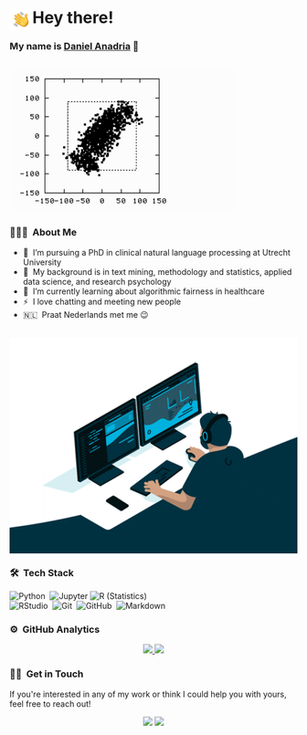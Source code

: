 # Hey there! <img alt="Hello" src="./assets/Hand%20Wave.gif" width='40' align="left"/>

### My name is [Daniel Anadria](https://danadria.com/) 🙂

<br>
<img alt="Pengwang" src="https://raw.githubusercontent.com/danadria/danadria/master/assets/penguin.gif" width="400" align="center"/>
<br>

<p>
  
### 👨🏻‍💻 &nbsp;About Me
- 🔭 &nbsp;I’m pursuing a PhD in clinical natural language processing at Utrecht University
- 🦾 &nbsp;My background is in text mining, methodology and statistics, applied data science, and research psychology
- 🌱 &nbsp;I’m currently learning about algorithmic fairness in healthcare
- ⚡ &nbsp;I love chatting and meeting new people
- 🇳🇱 &nbsp;Praat Nederlands met me 😉

<br>
<img alt="Flow" src="https://raw.githubusercontent.com/danadria/danadria/master/assets/flow.gif" width="2000" align="center"/>
<br>



### 🛠 &nbsp;Tech Stack

![Python](https://img.shields.io/badge/-Python-05122A?style=flat&logo=python)&nbsp;
![Jupyter](https://img.shields.io/badge/-Jupyter-333333?style=flat&logo=Jupyter)
![R (Statistics)](https://img.shields.io/badge/-R-05122A?style=flat&logo=R&logoColor=276DC3)\
![RStudio](https://img.shields.io/badge/-RStudio-05122A?style=flat&logo=rstudio)&nbsp;
![Git](https://img.shields.io/badge/-Git-05122A?style=flat&logo=git)&nbsp;
![GitHub](https://img.shields.io/badge/-GitHub-05122A?style=flat&logo=github)&nbsp;
![Markdown](https://img.shields.io/badge/-Markdown-05122A?style=flat&logo=markdown)

### ⚙️ &nbsp;GitHub Analytics

<p align="center">
<a href="https://github.com/danadria">
  <img height="180em" src="https://github-readme-stats-eight-theta.vercel.app/api?username=danadria&show_icons=true&theme=default&include_all_commits=true&count_private=true"/>
  <img height="180em" src="https://github-readme-stats-eight-theta.vercel.app/api/top-langs/?username=danadria&layout=compact&langs_count=8&theme=default"/>
</a>
</p>

### 🤝🏻 &nbsp;Get in Touch

If you're interested in any of my work or think I could help you with yours, feel free to reach out!

<p align="center">
<a href="https://www.danadria.com"><img src="https://img.shields.io/badge/-danadria.com-3423A6?style=flat&logo=Google-Chrome&logoColor=white"/></a>
<a href="mailto:d.anadria@uu.nl"><img src="https://img.shields.io/badge/-d.anadria@uu.nl-D14836?style=flat&logo=Gmail&logoColor=white"/></a>

</p>



<!--
**danadria/danadria** is a ✨ _special_ ✨ repository because its `README.md` (this file) appears on your GitHub profile.

Here are some ideas to get you started:

- 🔭 I’m currently working on ...
- 🌱 I’m currently learning ...
- 👯 I’m looking to collaborate on ...
- 🤔 I’m looking for help with ...
- 💬 Ask me about ...
- 📫 How to reach me: ...
- 😄 Pronouns: ...
- ⚡ Fun fact: ...
-->
